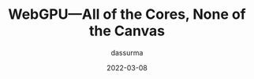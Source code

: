 ---
author: dassurma
date: 2022-03-08
permalink: false
tags:
  - apis
  - rendering
target_url: https://surma.dev/things/webgpu/
title: WebGPU—All of the Cores, None of the Canvas
---